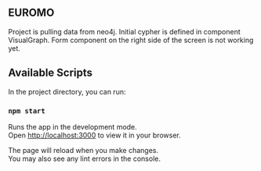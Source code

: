 ## EUROMO

Project is pulling data from neo4j. Initial cypher is defined in component VisualGraph. Form component on the right side of the screen is not working yet. 


## Available Scripts

In the project directory, you can run:

### `npm start`

Runs the app in the development mode.\
Open [http://localhost:3000](http://localhost:3000) to view it in your browser.

The page will reload when you make changes.\
You may also see any lint errors in the console.
